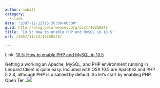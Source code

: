 ```yaml
---
author: awball
category:
  - link
date: "2007-11-12T16:30:00+00:00"
guid: http://blog.polarweasel.org/post/19250548
title: '10.5: How to enable PHP and MySQL in 10.5'
url: /2007/11/12/19250548/

---
```

Link: [10.5: How to enable PHP and MySQL in 10.5](http://feeds.macworld.com/~r/macosxhints/leopard/~3/183802099/article.php)

Getting a working an Apache, MySQL, and PHP environment running in Leopard Client is quite easy. Included with OSX 10.5 are Apache2 and PHP 5.2.4, although PHP is disabled by default. So let’s start by enabling PHP. Open Ter…![](http://feeds.macworld.com/~r/macosxhints/leopard/~4/183802099)
